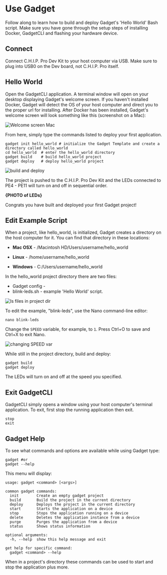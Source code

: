 # Use Gadget

Follow along to learn how to build and deploy Gadget's 'Hello World' Bash script. Make sure you have gone through the setup steps of installing Docker, GadgetCLI and flashing your hardware device.

## Connect 

Connect C.H.I.P. Pro Dev Kit to your host computer via USB. Make sure to plug into USB0 on the Dev board, not C.H.I.P. Pro itself. 

## Hello World

Open the GadgetCLI application. A terminal window will open on your desktop displaying Gadget's welcome screen. If you haven't installed Docker, Gadget will detect the OS of your host computer and direct you to the proper url for installing. After Docker has been installed, Gadget's welcome screen will look something like this (screenshot on a Mac): 

![Welcome screen Mac](images/welcome.png)

From here, simply type the commands listed to deploy your first application. 

```shell
gadget init hello_world	# initialize the Gadget Template and create a directory called hello_world
cd hello_world	# enter the hello_world directory
gadget build	# build hello_world project 
gadget deploy	# deploy hello_world project
```
![build and deploy](images/build.png)

The project is pushed to the C.H.I.P. Pro Dev Kit and the LEDs connected to PE4 - PE11 will turn on and off in sequential order. 

**{PHOTO of LEDs}**

Congrats you have built and deployed your first Gadget project!

## Edit Example Script
When a project, like hello_world, is initialized, Gadget creates a directory on the host computer for it. You can find that directory in these locations:

* **Mac OSX** - /Macintosh HD/Users/username/hello_world

* **Linux** - /home/username/hello_world

* **Windows** - C:/Users/username/hello_world

In the hello_world project directory there are two files:

* Gadget config - 
* blink-leds.sh - example 'Hello World' script.


![ls files in project dir](images/twofiles.gif)

To edit the example, "blink-leds", use the Nano command-line editor: 

```shell
nano blink-leds
```
Change the `SPEED` variable, for example, to `1`. Press Ctrl+O to save and Ctrl+X to exit Nano.

![changing SPEED var](images/speedCrop.gif)

While still in the project directory, build and deploy:

```shell
gadget build 
gadget deploy
```

The LEDs will turn on and off at the speed you specified. 

## Exit GadgetCLI

GadgetCLI simply opens a window using your host computer's terminal application. To exit, first stop the running application then exit. 

```shell
stop
exit 
```

## Gadget Help

To see what commands and options are available while using Gadget type:

```shell
gadget #or 
gadget --help
```

This menu will display:

```shell
usage: gadget <command> [<args>]

common gadget commands: 
  init        Create an empty gadget project 
  build       Build the project in the current directory
  deploy      Deploys the project in the current directory
  start       Starts the application on a device
  stop        Stops the application running on a device
  delete      Deletes the application instance from a device
  purge       Purges the application from a device
  status      Shows status information

optional arguments:
  -h, --help  show this help message and exit

get help for specific command:
  gadget <command> --help
```

When in a project's directory these commands can be used to start and stop the application plus more.
 




	